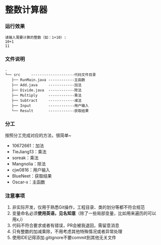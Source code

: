 # 整数计算器
### 运行效果
```
请输入需要计算的整数（如：1+10）:
10+1
11
```

### 文件说明

 ```
 .
└── src     --------------------代码文件目录
    ├── RunMain.java ------------主函数
    ├── Add.java     ------------加法
    ├── Divide.java  ------------除法
    ├── Multiply     ------------乘法
    ├── Subtract     ------------减法
    ├── Input        ------------用户输入
    └── Result       ------------获取结果
 ```

### 分工
按照分工完成对应的方法，很简单~

- 10672661：加法 
- TieJiang13：乘法
- soreak：乘法
- Mangnolia：除法
- cjw0816：用户输入
- BlueNeet：获取结果
- Oscar-x：主函数

### 注意事项
1. 非实际开发，仅用于熟悉Git操作，工程目录、类的划分等都不符合规范
2. 变量命名必须**使用英语，见名知意**（除了一些局部变量，比如用来遍历的可以用x,i）
3. 代码不符合要求或者有错误，PR会被我退回，需留意消息
4. 只有整数的加减乘除，不用考虑其他特殊情况或者异常处理
5. 使用IDE记得添加.gitignore不要commit到其他无关文件

